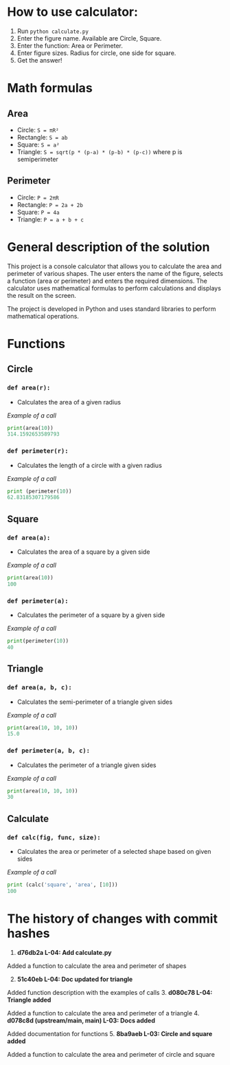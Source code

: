 
# How to use calculator:
1. Run `python calculate.py`
2. Enter the figure name. Available are Circle, Square.
3. Enter the function: Area or Perimeter.
4. Enter figure sizes. Radius for circle, one side for square.
5. Get the answer!

# Math formulas
## Area
- Circle: `S = πR²`
- Rectangle: `S = ab`
- Square: `S = a²`
- Triangle: `S = sqrt(p * (p-a) * (p-b) * (p-c))` where p is semiperimeter

## Perimeter
- Circle: `P = 2πR`
- Rectangle: `P = 2a + 2b`
- Square: `P = 4a`
- Triangle: `P = a + b + c`


# General description of the solution

This project is a console calculator that allows you to calculate the area and perimeter
of various shapes. The user enters the name of the figure, selects a function (area or perimeter) and enters the required dimensions. The calculator uses mathematical formulas to perform calculations and displays the result on the screen.

The project is developed in Python and uses standard libraries to perform mathematical operations.

# Functions
## Circle
### `def area(r):`
- Calculates the area of a given radius

*Example of a call*
```python
print(area(10))
314.1592653589793
```
### `def perimeter(r):`
- Calculates the length of a circle with a given radius

*Example of a call*
````python
print (perimeter(10))
62.83185307179586
````


## Square
### `def area(a):`
- Calculates the area of a square by a given side

*Example of a call*
```python
print(area(10))
100
```
### `def perimeter(a):`
- Calculates the perimeter of a square by a given side

*Example of a call*
```python
print(perimeter(10))
40
```

## Triangle
### `def area(a, b, c):`
- Calculates the semi-perimeter of a triangle given sides

*Example of a call*
```python
print(area(10, 10, 10))
15.0
```
### `def perimeter(a, b, c):`
-  Calculates the perimeter of a triangle given sides

*Example of a call*
```python
print(area(10, 10, 10))
30
```

## Calculate
### `def calc(fig, func, size):`
- Calculates the area or perimeter of a selected shape based on given sides

*Example of a call*
```python
print (calc('square', 'area', [10]))
100
```

# The history of changes with commit hashes

1. **d76db2a L-04: Add calculate.py**

Added a function to calculate the area and perimeter of shapes

2. **51c40eb L-04: Doc updated for triangle**

Added function description with the examples of calls
3. **d080c78 L-04: Triangle added**

Added a function to calculate the area and perimeter of a triangle
4. **d078c8d (upstream/main, main) L-03: Docs added**

Added documentation for functions
5. **8ba9aeb L-03: Circle and square added**

Added a function to calculate the area and perimeter of circle and square


